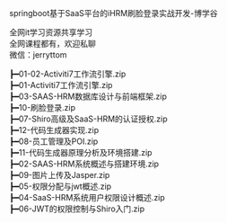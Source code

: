 springboot基于SaaS平台的iHRM刷脸登录实战开发-博学谷

全网it学习资源共享学习<br>全网课程都有，欢迎私聊<br>微信：jerryttom<br>

┣━01-02-Activiti7工作流引擎.zip<br> ┣━01-Activiti7工作流引擎.zip<br> ┣━03-SAAS-HRM数据库设计与前端框架.zip<br> ┣━10-刷脸登录.zip<br> ┣━07-Shiro高级及SaaS-HRM的认证授权.zip<br> ┣━12-代码生成器实现.zip<br> ┣━08-员工管理及POI.zip<br> ┣━11-代码生成器原理分析及环境搭建.zip<br> ┣━02-SAAS-HRM系统概述与搭建环境.zip<br> ┣━09-图片上传及Jasper.zip<br> ┣━05-权限分配与jwt概述.zip<br> ┣━04-SaaS-HRM系统用户权限设计概述.zip<br> ┣━06-JWT的权限控制与Shiro入门.zip